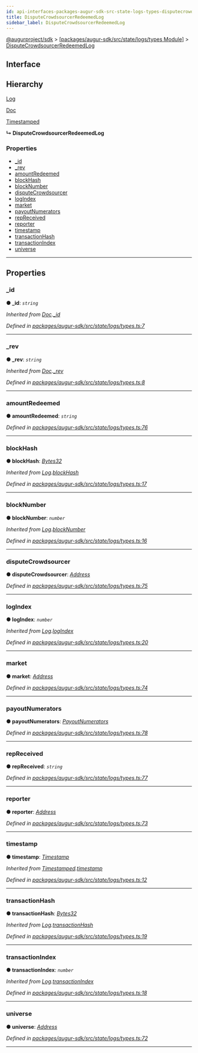 ```yaml
---
id: api-interfaces-packages-augur-sdk-src-state-logs-types-disputecrowdsourcerredeemedlog
title: DisputeCrowdsourcerRedeemedLog
sidebar_label: DisputeCrowdsourcerRedeemedLog
---
```


[@augurproject/sdk](api-readme.md) > [[packages/augur-sdk/src/state/logs/types Module]](api-modules-packages-augur-sdk-src-state-logs-types-module.md) > [DisputeCrowdsourcerRedeemedLog](api-interfaces-packages-augur-sdk-src-state-logs-types-disputecrowdsourcerredeemedlog.md)

## Interface

## Hierarchy

 [Log](api-interfaces-packages-augur-sdk-src-state-logs-types-log.md)

 [Doc](api-interfaces-packages-augur-sdk-src-state-logs-types-doc.md)

 [Timestamped](api-interfaces-packages-augur-sdk-src-state-logs-types-timestamped.md)

**↳ DisputeCrowdsourcerRedeemedLog**

### Properties

* [_id](api-interfaces-packages-augur-sdk-src-state-logs-types-disputecrowdsourcerredeemedlog.md#_id)
* [_rev](api-interfaces-packages-augur-sdk-src-state-logs-types-disputecrowdsourcerredeemedlog.md#_rev)
* [amountRedeemed](api-interfaces-packages-augur-sdk-src-state-logs-types-disputecrowdsourcerredeemedlog.md#amountredeemed)
* [blockHash](api-interfaces-packages-augur-sdk-src-state-logs-types-disputecrowdsourcerredeemedlog.md#blockhash)
* [blockNumber](api-interfaces-packages-augur-sdk-src-state-logs-types-disputecrowdsourcerredeemedlog.md#blocknumber)
* [disputeCrowdsourcer](api-interfaces-packages-augur-sdk-src-state-logs-types-disputecrowdsourcerredeemedlog.md#disputecrowdsourcer)
* [logIndex](api-interfaces-packages-augur-sdk-src-state-logs-types-disputecrowdsourcerredeemedlog.md#logindex)
* [market](api-interfaces-packages-augur-sdk-src-state-logs-types-disputecrowdsourcerredeemedlog.md#market)
* [payoutNumerators](api-interfaces-packages-augur-sdk-src-state-logs-types-disputecrowdsourcerredeemedlog.md#payoutnumerators)
* [repReceived](api-interfaces-packages-augur-sdk-src-state-logs-types-disputecrowdsourcerredeemedlog.md#repreceived)
* [reporter](api-interfaces-packages-augur-sdk-src-state-logs-types-disputecrowdsourcerredeemedlog.md#reporter)
* [timestamp](api-interfaces-packages-augur-sdk-src-state-logs-types-disputecrowdsourcerredeemedlog.md#timestamp)
* [transactionHash](api-interfaces-packages-augur-sdk-src-state-logs-types-disputecrowdsourcerredeemedlog.md#transactionhash)
* [transactionIndex](api-interfaces-packages-augur-sdk-src-state-logs-types-disputecrowdsourcerredeemedlog.md#transactionindex)
* [universe](api-interfaces-packages-augur-sdk-src-state-logs-types-disputecrowdsourcerredeemedlog.md#universe)

---

## Properties

<a id="_id"></a>

###  _id

**● _id**: *`string`*

*Inherited from [Doc](api-interfaces-packages-augur-sdk-src-state-logs-types-doc.md).[_id](api-interfaces-packages-augur-sdk-src-state-logs-types-doc.md#_id)*

*Defined in [packages/augur-sdk/src/state/logs/types.ts:7](https://github.com/AugurProject/augur/blob/0ea8996003/packages/augur-sdk/src/state/logs/types.ts#L7)*

___
<a id="_rev"></a>

###  _rev

**● _rev**: *`string`*

*Inherited from [Doc](api-interfaces-packages-augur-sdk-src-state-logs-types-doc.md).[_rev](api-interfaces-packages-augur-sdk-src-state-logs-types-doc.md#_rev)*

*Defined in [packages/augur-sdk/src/state/logs/types.ts:8](https://github.com/AugurProject/augur/blob/0ea8996003/packages/augur-sdk/src/state/logs/types.ts#L8)*

___
<a id="amountredeemed"></a>

###  amountRedeemed

**● amountRedeemed**: *`string`*

*Defined in [packages/augur-sdk/src/state/logs/types.ts:76](https://github.com/AugurProject/augur/blob/0ea8996003/packages/augur-sdk/src/state/logs/types.ts#L76)*

___
<a id="blockhash"></a>

###  blockHash

**● blockHash**: *[Bytes32](api-modules-packages-augur-sdk-src-state-logs-types-module.md#bytes32)*

*Inherited from [Log](api-interfaces-packages-augur-sdk-src-state-logs-types-log.md).[blockHash](api-interfaces-packages-augur-sdk-src-state-logs-types-log.md#blockhash)*

*Defined in [packages/augur-sdk/src/state/logs/types.ts:17](https://github.com/AugurProject/augur/blob/0ea8996003/packages/augur-sdk/src/state/logs/types.ts#L17)*

___
<a id="blocknumber"></a>

###  blockNumber

**● blockNumber**: *`number`*

*Inherited from [Log](api-interfaces-packages-augur-sdk-src-state-logs-types-log.md).[blockNumber](api-interfaces-packages-augur-sdk-src-state-logs-types-log.md#blocknumber)*

*Defined in [packages/augur-sdk/src/state/logs/types.ts:16](https://github.com/AugurProject/augur/blob/0ea8996003/packages/augur-sdk/src/state/logs/types.ts#L16)*

___
<a id="disputecrowdsourcer"></a>

###  disputeCrowdsourcer

**● disputeCrowdsourcer**: *[Address](api-modules-packages-augur-sdk-src-state-logs-types-module.md#address)*

*Defined in [packages/augur-sdk/src/state/logs/types.ts:75](https://github.com/AugurProject/augur/blob/0ea8996003/packages/augur-sdk/src/state/logs/types.ts#L75)*

___
<a id="logindex"></a>

###  logIndex

**● logIndex**: *`number`*

*Inherited from [Log](api-interfaces-packages-augur-sdk-src-state-logs-types-log.md).[logIndex](api-interfaces-packages-augur-sdk-src-state-logs-types-log.md#logindex)*

*Defined in [packages/augur-sdk/src/state/logs/types.ts:20](https://github.com/AugurProject/augur/blob/0ea8996003/packages/augur-sdk/src/state/logs/types.ts#L20)*

___
<a id="market"></a>

###  market

**● market**: *[Address](api-modules-packages-augur-sdk-src-state-logs-types-module.md#address)*

*Defined in [packages/augur-sdk/src/state/logs/types.ts:74](https://github.com/AugurProject/augur/blob/0ea8996003/packages/augur-sdk/src/state/logs/types.ts#L74)*

___
<a id="payoutnumerators"></a>

###  payoutNumerators

**● payoutNumerators**: *[PayoutNumerators](api-modules-packages-augur-sdk-src-state-logs-types-module.md#payoutnumerators)*

*Defined in [packages/augur-sdk/src/state/logs/types.ts:78](https://github.com/AugurProject/augur/blob/0ea8996003/packages/augur-sdk/src/state/logs/types.ts#L78)*

___
<a id="repreceived"></a>

###  repReceived

**● repReceived**: *`string`*

*Defined in [packages/augur-sdk/src/state/logs/types.ts:77](https://github.com/AugurProject/augur/blob/0ea8996003/packages/augur-sdk/src/state/logs/types.ts#L77)*

___
<a id="reporter"></a>

###  reporter

**● reporter**: *[Address](api-modules-packages-augur-sdk-src-state-logs-types-module.md#address)*

*Defined in [packages/augur-sdk/src/state/logs/types.ts:73](https://github.com/AugurProject/augur/blob/0ea8996003/packages/augur-sdk/src/state/logs/types.ts#L73)*

___
<a id="timestamp"></a>

###  timestamp

**● timestamp**: *[Timestamp](api-modules-packages-augur-sdk-src-state-logs-types-module.md#timestamp)*

*Inherited from [Timestamped](api-interfaces-packages-augur-sdk-src-state-logs-types-timestamped.md).[timestamp](api-interfaces-packages-augur-sdk-src-state-logs-types-timestamped.md#timestamp)*

*Defined in [packages/augur-sdk/src/state/logs/types.ts:12](https://github.com/AugurProject/augur/blob/0ea8996003/packages/augur-sdk/src/state/logs/types.ts#L12)*

___
<a id="transactionhash"></a>

###  transactionHash

**● transactionHash**: *[Bytes32](api-modules-packages-augur-sdk-src-state-logs-types-module.md#bytes32)*

*Inherited from [Log](api-interfaces-packages-augur-sdk-src-state-logs-types-log.md).[transactionHash](api-interfaces-packages-augur-sdk-src-state-logs-types-log.md#transactionhash)*

*Defined in [packages/augur-sdk/src/state/logs/types.ts:19](https://github.com/AugurProject/augur/blob/0ea8996003/packages/augur-sdk/src/state/logs/types.ts#L19)*

___
<a id="transactionindex"></a>

###  transactionIndex

**● transactionIndex**: *`number`*

*Inherited from [Log](api-interfaces-packages-augur-sdk-src-state-logs-types-log.md).[transactionIndex](api-interfaces-packages-augur-sdk-src-state-logs-types-log.md#transactionindex)*

*Defined in [packages/augur-sdk/src/state/logs/types.ts:18](https://github.com/AugurProject/augur/blob/0ea8996003/packages/augur-sdk/src/state/logs/types.ts#L18)*

___
<a id="universe"></a>

###  universe

**● universe**: *[Address](api-modules-packages-augur-sdk-src-state-logs-types-module.md#address)*

*Defined in [packages/augur-sdk/src/state/logs/types.ts:72](https://github.com/AugurProject/augur/blob/0ea8996003/packages/augur-sdk/src/state/logs/types.ts#L72)*

___

